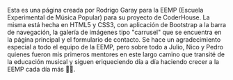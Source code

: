 Esta es una página creada por Rodrigo Garay para la EEMP (Escuela Experimental de Música Popular) para su proyecto de CoderHouse.
La misma está hecha en HTML5 y CSS3, con aplicación de Bootstrap a la barra de navegación, la galería de imágenes tipo "carrusel" que se encuentra en la página principal y el formulario de contacto.
Se hace un agradecimiento especial a todo el equipo de la EEMP, pero sobre todo a Julio, Nico y Pedro quienes fueron mis primeros mentores en este largo camino que transité de la educación musical y siguen eriqueciendo día a día haciendo crecer a la EEMP cada día más 🌹😊.